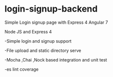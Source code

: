 # login-signup-backend
Simple Login signup page with Express 4 Angular 7

Node JS and Express 4 

-Simple login and signup support

-File upload and static directory serve

-Mocha ,Chai ,Nock based integration and unit test

-es lint coverage
